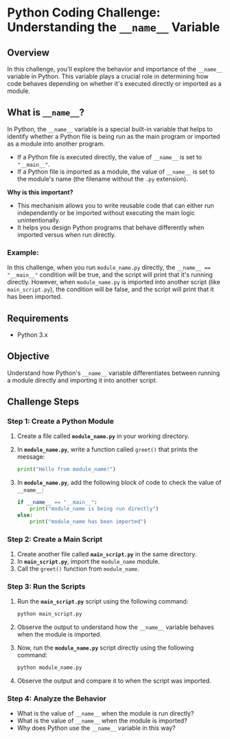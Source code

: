 
# Python Coding Challenge: Understanding the `__name__` Variable

## Overview

In this challenge, you'll explore the behavior and importance of the `__name__` variable in Python. This variable plays a crucial role in determining how code behaves depending on whether it's executed directly or imported as a module.


## What is `__name__`?

In Python, the `__name__` variable is a special built-in variable that helps to identify whether a Python file is being run as the main program or imported as a module into another program.

- If a Python file is executed directly, the value of `__name__` is set to `"__main__"`.
- If a Python file is imported as a module, the value of `__name__` is set to the module's name (the filename without the `.py` extension).

**Why is this important?**
- This mechanism allows you to write reusable code that can either run independently or be imported without executing the main logic unintentionally.
- It helps you design Python programs that behave differently when imported versus when run directly.

### Example:
In this challenge, when you run `module_name.py` directly, the `__name__ == "__main__"` condition will be true, and the script will print that it's running directly. However, when `module_name.py` is imported into another script (like `main_script.py`), the condition will be false, and the script will print that it has been imported.


## Requirements
- Python 3.x

## Objective
Understand how Python's `__name__` variable differentiates between running a module directly and importing it into another script.


## Challenge Steps

### Step 1: Create a Python Module
1. Create a file called **`module_name.py`** in your working directory.
2. In **`module_name.py`**, write a function called `greet()` that prints the message:

   ```python
   print("Hello from module_name!")
   ```

3. In **`module_name.py`**, add the following block of code to check the value of `__name__`:

   ```python
   if __name__ == "__main__":
       print("module_name is being run directly")
   else:
       print("module_name has been imported")
   ```

### Step 2: Create a Main Script
1. Create another file called **`main_script.py`** in the same directory.
2. In **`main_script.py`**, import the `module_name` module.
3. Call the `greet()` function from `module_name`.

### Step 3: Run the Scripts
1. Run the **`main_script.py`** script using the following command:

   ```bash
   python main_script.py
   ```

2. Observe the output to understand how the `__name__` variable behaves when the module is imported.

3. Now, run the **`module_name.py`** script directly using the following command:

   ```bash
   python module_name.py
   ```

4. Observe the output and compare it to when the script was imported.

### Step 4: Analyze the Behavior
- What is the value of `__name__` when the module is run directly?
- What is the value of `__name__` when the module is imported?
- Why does Python use the `__name__` variable in this way?

